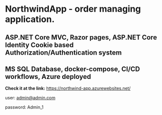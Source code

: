# NorthwindApp -  order managing application.
## ASP.NET Core MVC, Razor pages, ASP.NET Core Identity Cookie based Authorization/Authentication system
## MS SQL Database, docker-compose, CI/CD workflows, Azure deployed
**Check it at the link:** https://northwind-app.azurewebsites.net/

user: admin@admin.com

password: Admin_1
